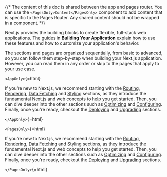 {/\* The content of this doc is shared between the app and pages router.
You can use the `<PagesOnly>Content</PagesOnly>` component to add
content that is specific to the Pages Router. Any shared content should
not be wrapped in a component. \*/}

Next.js provides the building blocks to create flexible, full-stack web
applications. The guides in **Building Your Application** explain how to
use these features and how to customize your application's behavior.

The sections and pages are organized sequentially, from basic to
advanced, so you can follow them step-by-step when building your Next.js
application. However, you can read them in any order or skip to the
pages that apply to your use case.

`<AppOnly>`{=html}

If you're new to Next.js, we recommend starting with the
[Routing](/docs/app/building-your-application/routing),
[Rendering](/docs/app/building-your-application/rendering), [Data
Fetching](/docs/app/building-your-application/data-fetching) and
[Styling](/docs/app/building-your-application/styling) sections, as they
introduce the fundamental Next.js and web concepts to help you get
started. Then, you can dive deeper into the other sections such as
[Optimizing](/docs/app/building-your-application/optimizing) and
[Configuring](/docs/app/building-your-application/configuring). Finally,
once you're ready, checkout the
[Deploying](/docs/app/building-your-application/deploying) and
[Upgrading](/docs/app/building-your-application/upgrading) sections.

`</AppOnly>`{=html}

`<PagesOnly>`{=html}

If you're new to Next.js, we recommend starting with the
[Routing](/docs/pages/building-your-application/routing),
[Rendering](/docs/pages/building-your-application/rendering), [Data
Fetching](/docs/pages/building-your-application/data-fetching) and
[Styling](/docs/pages/building-your-application/styling) sections, as
they introduce the fundamental Next.js and web concepts to help you get
started. Then, you can dive deeper into the other sections such as
[Optimizing](/docs/pages/building-your-application/optimizing) and
[Configuring](/docs/pages/building-your-application/configuring).
Finally, once you're ready, checkout the
[Deploying](/docs/pages/building-your-application/deploying) and
[Upgrading](/docs/pages/building-your-application/upgrading) sections.

`</PagesOnly>`{=html}
